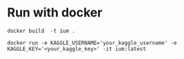 # Run with docker
`docker build  -t ium .`

`docker run -e KAGGLE_USERNAME='your_kaggle_username' -e KAGGLE_KEY='<your_kaggle_key>' -it ium:latest`
